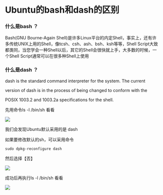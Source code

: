 Ubuntu的bash和dash的区别
========================

### 什么是bash ？

Bash(GNU Bourne-Again Shell)是许多Linux平台的内定Shell，事实上，还有许多传统UNIX上用的Shell，像tcsh、csh、ash、bsh、ksh等等，Shell Script大致都类同，当您学会一种Shell以后，其它的Shell会很快就上手，大多数的时候，一个Shell Script通常可以在很多种Shell上使用

### 什么是dash ？

dash is the standard command interpreter for the system.  The current

version of dash is in the process of being changed to conform with the

POSIX 1003.2 and 1003.2a specifications for the shell.

先用命令ls -l /bin/sh 看看

![](http://biangbiangpic.b0.upaiyun.com/blog/689c0d41501001ecd317bccd22348c3a.png)

我们会发现Ubuntu默认采用的是 dash

如果要修改默认的sh，可以采用命令

    sudo dpkg-reconfigure dash

然后选择【否】

![](http://biangbiangpic.b0.upaiyun.com/blog/785c2770d923ed57716fc696fe3a8e42.png)

成功后再执行ls -l /bin/sh 看看

![](http://biangbiangpic.b0.upaiyun.com/blog/f44a8972df4e2c4fc8bf3f96e54e1f2b.png)
